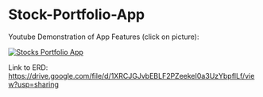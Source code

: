 <!-- @format -->

# Stock-Portfolio-App
Youtube Demonstration of App Features (click on picture):

[![Stocks Portfolio App](https://imgur.com/tRdstRz.png)](https://www.youtube.com/watch?v=RxihjXRp7cQ")




Link to ERD:
https://drive.google.com/file/d/1XRCJGJvbEBLF2PZeekeI0a3UzYbpflLf/view?usp=sharing
